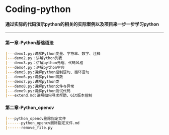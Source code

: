 # Coding-python

#### 通过实际的代码演示python的相关的实际案例以及项目来一步一步学习python

------



#### 第一章-Python基础语法

```markdown
|---demo1.py:讲解Python变量、字符串、数字、注释
|---demo2.py：讲解ython列表
|---demo3.py：讲解python元组、代码风格
|---demo4.py：讲解python字典
|---demo5.py:讲解python控制语句、循环语句
|---demo6.py:讲解python函数
|---demo7.py:讲解python类
|---demo8.py:讲解python文件与异常
|---demo9.py:讲解python测试代码
|---extend.md:讲解如何寻求帮助、Git版本控制
```

#### 第二章-Python_opencv

```markdown
|---python_opencv删除指定文件
|------python_opencv删除指定文件.md
|------remove_file.py


```



